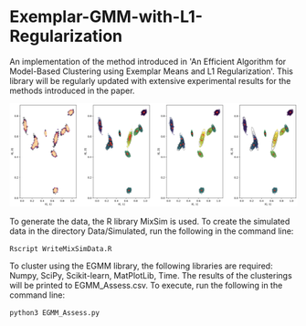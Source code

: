 # Exemplar-GMM-with-L1-Regularization
An implementation of the method introduced in 'An Efficient Algorithm for Model-Based Clustering using Exemplar Means and L1 Regularization'. This library will be regularly updated with extensive experimental results for the methods introduced in the paper. 

![Demo of the Method](./Mixtures.png)

To generate the data, the R library MixSim is used. To create the simulated data in the directory Data/Simulated, run the following in the command line:
```console
Rscript WriteMixSimData.R
```

To cluster using the EGMM library, the following libraries are required: Numpy, SciPy, Scikit-learn, MatPlotLib, Time. The results of the clusterings will be printed to EGMM_Assess.csv. To execute, run the following in the command line: 
```console
python3 EGMM_Assess.py
```

